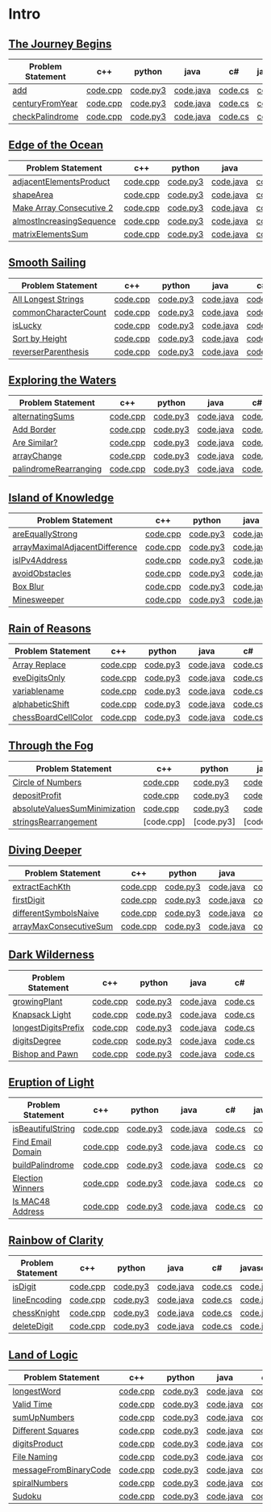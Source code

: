 # Intro 
## [The Journey Begins](https://github.com/Lintik/CodeFights-Arcade/tree/master/Intro/The%20Journey%20Begins)

|Problem Statement|c++|python|java|c#|javascript|
|---|---|---|---|---|---|
|[add](https://github.com/Lintik/Arcade/blob/master/Intro/The%20Journey%20Begins/Add/README.md)|[code.cpp](https://github.com/Lintik/Arcade/blob/master/Intro/The%20Journey%20Begins/Add/code.cpp)|[code.py3](https://github.com/Lintik/Arcade/blob/master/Intro/The%20Journey%20Begins/Add/code.py3)|[code.java](https://github.com/Lintik/Arcade/blob/master/Intro/The%20Journey%20Begins/Add/code.java)|[code.cs](https://github.com/Lintik/Arcade/blob/master/Intro/The%20Journey%20Begins/Add/code.cs)|[code.js](https://github.com/Lintik/Arcade/blob/master/Intro/The%20Journey%20Begins/Add/code.js)|
|[centuryFromYear](https://github.com/Lintik/Arcade/blob/master/Intro/The%20Journey%20Begins/centuryFromYear/README.md)|[code.cpp](https://github.com/Lintik/Arcade/blob/master/Intro/The%20Journey%20Begins/centuryFromYear/code.cpp)|[code.py3](https://github.com/Lintik/Arcade/blob/master/Intro/The%20Journey%20Begins/centuryFromYear/code.py3)|[code.java](https://github.com/Lintik/Arcade/blob/master/Intro/The%20Journey%20Begins/centuryFromYear/code.java)|[code.cs](https://github.com/Lintik/Arcade/blob/master/Intro/The%20Journey%20Begins/centuryFromYear/code.cs)|[code.js](https://github.com/Lintik/Arcade/blob/master/Intro/The%20Journey%20Begins/centuryFromYear/code.js)|
|[checkPalindrome](https://github.com/Lintik/Arcade/blob/master/Intro/The%20Journey%20Begins/checkPalindrome/README.md)|[code.cpp](https://github.com/Lintik/Arcade/blob/master/Intro/The%20Journey%20Begins/checkPalindrome/code.cpp)|[code.py3](https://github.com/Lintik/Arcade/blob/master/Intro/The%20Journey%20Begins/checkPalindrome/code.py3)|[code.java](https://github.com/Lintik/Arcade/blob/master/Intro/The%20Journey%20Begins/checkPalindrome/code.java)|[code.cs](https://github.com/Lintik/Arcade/blob/master/Intro/The%20Journey%20Begins/checkPalindrome/code.cs)|[code.js](https://github.com/Lintik/Arcade/blob/master/Intro/The%20Journey%20Begins/checkPalindrome/code.js)|

## [Edge of the Ocean](https://github.com/Lintik/CodeFights-Arcade/tree/master/Intro/Edge%20of%20the%20Ocean)

|Problem Statement|c++|python|java|c#|javascript|
|---|---|---|---|---|---|
|[adjacentElementsProduct](https://github.com/Lintik/CodeFights-Arcade/blob/master/Intro/Edge%20of%20the%20Ocean/adjacentElementsProduct/README.md)|[code.cpp](https://github.com/Lintik/CodeFights-Arcade/blob/master/Intro/Edge%20of%20the%20Ocean/adjacentElementsProduct/code.cpp)|[code.py3](https://github.com/Lintik/CodeFights-Arcade/blob/master/Intro/Edge%20of%20the%20Ocean/adjacentElementsProduct/code.py3)|[code.java](https://github.com/Lintik/CodeFights-Arcade/blob/master/Intro/Edge%20of%20the%20Ocean/adjacentElementsProduct/code.java)|[code.cs](https://github.com/Lintik/CodeFights-Arcade/blob/master/Intro/Edge%20of%20the%20Ocean/adjacentElementsProduct/code.cs)|[code.js](https://github.com/Lintik/CodeFights-Arcade/blob/master/Intro/Edge%20of%20the%20Ocean/adjacentElementsProduct/code.js)|
|[shapeArea](https://github.com/Lintik/CodeFights-Arcade/blob/master/Intro/Edge%20of%20the%20Ocean/shapeArea/README.md)|[code.cpp](https://github.com/Lintik/CodeFights-Arcade/blob/master/Intro/Edge%20of%20the%20Ocean/shapeArea/code.cpp)|[code.py3](https://github.com/Lintik/CodeFights-Arcade/blob/master/Intro/Edge%20of%20the%20Ocean/shapeArea/code.py3)|[code.java](https://github.com/Lintik/CodeFights-Arcade/blob/master/Intro/Edge%20of%20the%20Ocean/shapeArea/code.java)|[code.cs](https://github.com/Lintik/CodeFights-Arcade/blob/master/Intro/Edge%20of%20the%20Ocean/shapeArea/code.cs)|[code.js](https://github.com/Lintik/CodeFights-Arcade/blob/master/Intro/Edge%20of%20the%20Ocean/shapeArea/code.js)|
|[Make Array Consecutive 2](https://github.com/Lintik/CodeFights-Arcade/blob/master/Intro/Edge%20of%20the%20Ocean/Make%20Array%20Consecutive%202/README.md)|[code.cpp](https://github.com/Lintik/CodeFights-Arcade/blob/master/Intro/Edge%20of%20the%20Ocean/Make%20Array%20Consecutive%202/code.cpp)|[code.py3](https://github.com/Lintik/CodeFights-Arcade/blob/master/Intro/Edge%20of%20the%20Ocean/Make%20Array%20Consecutive%202/code.py3)|[code.java](https://github.com/Lintik/CodeFights-Arcade/blob/master/Intro/Edge%20of%20the%20Ocean/Make%20Array%20Consecutive%202/code.java)|[code.cs](https://github.com/Lintik/CodeFights-Arcade/blob/master/Intro/Edge%20of%20the%20Ocean/Make%20Array%20Consecutive%202/code.cs)|[code.js](https://github.com/Lintik/CodeFights-Arcade/blob/master/Intro/Edge%20of%20the%20Ocean/Make%20Array%20Consecutive%202/code.js)|
|[almostIncreasingSequence](https://github.com/Lintik/CodeFights-Arcade/blob/master/Intro/Edge%20of%20the%20Ocean/almostIncreasingSequence/README.md)|[code.cpp](https://github.com/Lintik/CodeFights-Arcade/blob/master/Intro/Edge%20of%20the%20Ocean/almostIncreasingSequence/code.cpp)|[code.py3](https://github.com/Lintik/CodeFights-Arcade/blob/master/Intro/Edge%20of%20the%20Ocean/almostIncreasingSequence/code.py3)|[code.java](https://github.com/Lintik/CodeFights-Arcade/blob/master/Intro/Edge%20of%20the%20Ocean/almostIncreasingSequence/code.java)|[code.cs](https://github.com/Lintik/CodeFights-Arcade/blob/master/Intro/Edge%20of%20the%20Ocean/almostIncreasingSequence/code.cs)|[code.js](https://github.com/Lintik/CodeFights-Arcade/blob/master/Intro/Edge%20of%20the%20Ocean/almostIncreasingSequence/code.js)|
|[matrixElementsSum](https://github.com/Lintik/CodeFights-Arcade/blob/master/Intro/Edge%20of%20the%20Ocean/matrixElementsSum/README.md)|[code.cpp](https://github.com/Lintik/CodeFights-Arcade/blob/master/Intro/Edge%20of%20the%20Ocean/matrixElementsSum/code.cpp)|[code.py3](https://github.com/Lintik/CodeFights-Arcade/blob/master/Intro/Edge%20of%20the%20Ocean/matrixElementsSum/code.py3)|[code.java](https://github.com/Lintik/CodeFights-Arcade/blob/master/Intro/Edge%20of%20the%20Ocean/matrixElementsSum/code.java)|[code.cs](https://github.com/Lintik/CodeFights-Arcade/blob/master/Intro/Edge%20of%20the%20Ocean/matrixElementsSum/code.cs)|[code.js](https://github.com/Lintik/CodeFights-Arcade/blob/master/Intro/Edge%20of%20the%20Ocean/matrixElementsSum/code.js)|

## [Smooth Sailing](https://github.com/Lintik/CodeFights-Arcade/tree/master/Intro/Smooth%20Sailing)

|Problem Statement |c++ |python |java| c# |javascript|
|---|---|---|---|---|---|
|[All Longest Strings](https://github.com/Lintik/CodeFights-Arcade/tree/master/Intro/Smooth%20Sailing/All%20Longest%20Strings)|[code.cpp](https://github.com/Lintik/CodeFights-Arcade/tree/master/Intro/Smooth%20Sailing/All%20Longest%20Strings/code.cpp)|[code.py3](https://github.com/Lintik/CodeFights-Arcade/tree/master/Intro/Smooth%20Sailing/All%20Longest%20Strings/code.py3)|[code.java](https://github.com/Lintik/CodeFights-Arcade/tree/master/Intro/Smooth%20Sailing/All%20Longest%20Strings/code.java)|[code.cs](https://github.com/Lintik/CodeFights-Arcade/tree/master/Intro/Smooth%20Sailing/All%20Longest%20Strings/code.cs)|[code.js](https://github.com/Lintik/CodeFights-Arcade/tree/master/Intro/Smooth%20Sailing/All%20Longest%20Strings/code.js)|
|[commonCharacterCount](https://github.com/Lintik/CodeFights-Arcade/blob/master/Intro/Smooth%20Sailing/commonCharacterCount/README.md)|[code.cpp](https://github.com/Lintik/CodeFights-Arcade/blob/master/Intro/Smooth%20Sailing/commonCharacterCount/code.cpp)|[code.py3](https://github.com/Lintik/CodeFights-Arcade/blob/master/Intro/Smooth%20Sailing/commonCharacterCount/code.py3)|[code.java](https://github.com/Lintik/CodeFights-Arcade/blob/master/Intro/Smooth%20Sailing/commonCharacterCount/code.java)|[code.cs](https://github.com/Lintik/CodeFights-Arcade/blob/master/Intro/Smooth%20Sailing/commonCharacterCount/code.cs)|[code.js](https://github.com/Lintik/CodeFights-Arcade/blob/master/Intro/Smooth%20Sailing/commonCharacterCount/code.js)|
|[isLucky](https://github.com/Lintik/CodeFights-Arcade/blob/master/Intro/Smooth%20Sailing/isLucky/README.md)|[code.cpp](https://github.com/Lintik/CodeFights-Arcade/blob/master/Intro/Smooth%20Sailing/isLucky/code.cpp)|[code.py3](https://github.com/Lintik/CodeFights-Arcade/blob/master/Intro/Smooth%20Sailing/isLucky/code.py3)|[code.java](https://github.com/Lintik/CodeFights-Arcade/blob/master/Intro/Smooth%20Sailing/isLucky/code.java)|[code.cs](https://github.com/Lintik/CodeFights-Arcade/blob/master/Intro/Smooth%20Sailing/isLucky/code.cs)|[code.js](https://github.com/Lintik/CodeFights-Arcade/blob/master/Intro/Smooth%20Sailing/isLucky/code.js)|
|[Sort by Height](https://github.com/Lintik/CodeFights-Arcade/blob/master/Intro/Smooth%20Sailing/Sort%20by%20Height/README.md)|[code.cpp](https://github.com/Lintik/CodeFights-Arcade/blob/master/Intro/Smooth%20Sailing/Sort%20by%20Height/code.cpp)|[code.py3](https://github.com/Lintik/CodeFights-Arcade/blob/master/Intro/Smooth%20Sailing/Sort%20by%20Height/code.py3)|[code.java](https://github.com/Lintik/CodeFights-Arcade/blob/master/Intro/Smooth%20Sailing/Sort%20by%20Height/code.java)|[code.cs](https://github.com/Lintik/CodeFights-Arcade/blob/master/Intro/Smooth%20Sailing/Sort%20by%20Height/code.cs)|[code.js](https://github.com/Lintik/CodeFights-Arcade/blob/master/Intro/Smooth%20Sailing/Sort%20by%20Height/code.js)|
|[reverserParenthesis](https://github.com/Lintik/CodeFights-Arcade/blob/master/Intro/Smooth%20Sailing/reverseParentheses/README.md)|[code.cpp](https://github.com/Lintik/CodeFights-Arcade/blob/master/Intro/Smooth%20Sailing/reverseParentheses/code.cpp)|[code.py3](https://github.com/Lintik/CodeFights-Arcade/blob/master/Intro/Smooth%20Sailing/reverseParentheses/code.py3)|[code.java](https://github.com/Lintik/CodeFights-Arcade/blob/master/Intro/Smooth%20Sailing/reverseParentheses/code.java)|[code.cs](https://github.com/Lintik/CodeFights-Arcade/blob/master/Intro/Smooth%20Sailing/reverseParentheses/code.cs)|[code.js](https://github.com/Lintik/CodeFights-Arcade/blob/master/Intro/Smooth%20Sailing/reverseParentheses/code.js)|

## [Exploring the Waters](https://github.com/Lintik/CodeFights-Arcade/tree/master/Intro/Exploring%20the%20Waters)

|Problem Statement |c++ |python |java| c# |javascript|
|---|---|---|---|---|---|
|[alternatingSums](https://github.com/Lintik/CodeFights-Arcade/blob/master/Intro/Exploring%20the%20Waters/alternatingSums/README.md)|[code.cpp](https://github.com/Lintik/CodeFights-Arcade/blob/master/Intro/Exploring%20the%20Waters/alternatingSums/code.cpp)|[code.py3](https://github.com/Lintik/CodeFights-Arcade/blob/master/Intro/Exploring%20the%20Waters/alternatingSums/code.py3)|[code.java](https://github.com/Lintik/CodeFights-Arcade/blob/master/Intro/Exploring%20the%20Waters/alternatingSums/code.java)|[code.cs](https://github.com/Lintik/CodeFights-Arcade/blob/master/Intro/Exploring%20the%20Waters/alternatingSums/code.cs)|[code.js](https://github.com/Lintik/CodeFights-Arcade/blob/master/Intro/Exploring%20the%20Waters/alternatingSums/code.js)|
|[Add Border](https://github.com/Lintik/CodeFights-Arcade/blob/master/Intro/Exploring%20the%20Waters/Add%20Border/README.md)|[code.cpp](https://github.com/Lintik/CodeFights-Arcade/blob/master/Intro/Exploring%20the%20Waters/Add%20Border/code.cpp)|[code.py3](https://github.com/Lintik/CodeFights-Arcade/blob/master/Intro/Exploring%20the%20Waters/Add%20Border/code.py3)|[code.java](https://github.com/Lintik/CodeFights-Arcade/blob/master/Intro/Exploring%20the%20Waters/Add%20Border/code.java)|[code.cs](https://github.com/Lintik/CodeFights-Arcade/blob/master/Intro/Exploring%20the%20Waters/Add%20Border/code.cs)|[code.js](https://github.com/Lintik/CodeFights-Arcade/blob/master/Intro/Exploring%20the%20Waters/Add%20Border/code.js)|
|[Are Similar?](https://github.com/Lintik/CodeFights-Arcade/blob/master/Intro/Exploring%20the%20Waters/Are%20Similar/README.md)|[code.cpp](https://github.com/Lintik/CodeFights-Arcade/blob/master/Intro/Exploring%20the%20Waters/Are%20Similar/code.cpp)|[code.py3](https://github.com/Lintik/CodeFights-Arcade/blob/master/Intro/Exploring%20the%20Waters/Are%20Similar/code.py3)|[code.java](https://github.com/Lintik/CodeFights-Arcade/blob/master/Intro/Exploring%20the%20Waters/Are%20Similar/code.java)|[code.cs](https://github.com/Lintik/CodeFights-Arcade/blob/master/Intro/Exploring%20the%20Waters/Are%20Similar/code.cs)|[code.js](https://github.com/Lintik/CodeFights-Arcade/blob/master/Intro/Exploring%20the%20Waters/Are%20Similar/code.js)|
|[arrayChange](https://github.com/Lintik/CodeFights-Arcade/blob/master/Intro/Exploring%20the%20Waters/arrayChange/README.md)|[code.cpp](https://github.com/Lintik/CodeFights-Arcade/blob/master/Intro/Exploring%20the%20Waters/arrayChange/code.cpp)|[code.py3](https://github.com/Lintik/CodeFights-Arcade/blob/master/Intro/Exploring%20the%20Waters/arrayChange/code.py3)|[code.java](https://github.com/Lintik/CodeFights-Arcade/blob/master/Intro/Exploring%20the%20Waters/arrayChange/code.java)|[code.cs](https://github.com/Lintik/CodeFights-Arcade/blob/master/Intro/Exploring%20the%20Waters/arrayChange/code.cs)|[code.js](https://github.com/Lintik/CodeFights-Arcade/blob/master/Intro/Exploring%20the%20Waters/arrayChange/code.js)|
|[palindromeRearranging](https://github.com/Lintik/CodeFights-Arcade/blob/master/Intro/Exploring%20the%20Waters/PalindromeRearranging/README.md)|[code.cpp](https://github.com/Lintik/CodeFights-Arcade/blob/master/Intro/Exploring%20the%20Waters/PalindromeRearranging/code.cpp)|[code.py3](https://github.com/Lintik/CodeFights-Arcade/blob/master/Intro/Exploring%20the%20Waters/PalindromeRearranging/code.py3)|[code.java](https://github.com/Lintik/CodeFights-Arcade/blob/master/Intro/Exploring%20the%20Waters/PalindromeRearranging/code.java)|[code.cs](https://github.com/Lintik/CodeFights-Arcade/blob/master/Intro/Exploring%20the%20Waters/PalindromeRearranging/code.cs)|[code.js](https://github.com/Lintik/CodeFights-Arcade/blob/master/Intro/Exploring%20the%20Waters/PalindromeRearranging/code.js)|

## [Island of Knowledge](https://github.com/Lintik/CodeFights-Arcade/tree/master/Intro/Island%20of%20Knowledge)

|Problem Statement|c++|python|java|c#|javasript|
|---|---|---|---|---|---|
|[areEquallyStrong](https://github.com/Lintik/CodeFights-Arcade/blob/master/Intro/Island%20of%20Knowledge/areEquallyStrong/README.md)|[code.cpp](https://github.com/Lintik/CodeFights-Arcade/blob/master/Intro/Island%20of%20Knowledge/areEquallyStrong/code.cpp)|[code.py3](https://github.com/Lintik/CodeFights-Arcade/blob/master/Intro/Island%20of%20Knowledge/areEquallyStrong/code.py3)|[code.java](https://github.com/Lintik/CodeFights-Arcade/blob/master/Intro/Island%20of%20Knowledge/areEquallyStrong/code.java)|[code.cs](https://github.com/Lintik/CodeFights-Arcade/blob/master/Intro/Island%20of%20Knowledge/areEquallyStrong/code.cs)|[code.js](https://github.com/Lintik/CodeFights-Arcade/blob/master/Intro/Island%20of%20Knowledge/areEquallyStrong/code.js)|
|[arrayMaximalAdjacentDifference](https://github.com/Lintik/CodeFights-Arcade/blob/master/Intro/Island%20of%20Knowledge/arrayMaximalAdjacentDifference/README.md)|[code.cpp](https://github.com/Lintik/CodeFights-Arcade/blob/master/Intro/Island%20of%20Knowledge/arrayMaximalAdjacentDifference/code.cpp)|[code.py3](https://github.com/Lintik/CodeFights-Arcade/blob/master/Intro/Island%20of%20Knowledge/arrayMaximalAdjacentDifference/code.py3)|[code.java](https://github.com/Lintik/CodeFights-Arcade/blob/master/Intro/Island%20of%20Knowledge/arrayMaximalAdjacentDifference/code.java)|[code.cs](https://github.com/Lintik/CodeFights-Arcade/blob/master/Intro/Island%20of%20Knowledge/arrayMaximalAdjacentDifference/code.cs)|[code.js](https://github.com/Lintik/CodeFights-Arcade/blob/master/Intro/Island%20of%20Knowledge/arrayMaximalAdjacentDifference/code.js)|
|[isIPv4Address](https://github.com/Lintik/CodeFights-Arcade/blob/master/Intro/Island%20of%20Knowledge/isIPv4Address/README.md)|[code.cpp](https://github.com/Lintik/CodeFights-Arcade/blob/master/Intro/Island%20of%20Knowledge/isIPv4Address/code.cpp)|[code.py3](https://github.com/Lintik/CodeFights-Arcade/blob/master/Intro/Island%20of%20Knowledge/isIPv4Address/code.py3)|[code.java](https://github.com/Lintik/CodeFights-Arcade/blob/master/Intro/Island%20of%20Knowledge/isIPv4Address/code.java)|[code.cs](https://github.com/Lintik/CodeFights-Arcade/blob/master/Intro/Island%20of%20Knowledge/isIPv4Address/code.cs)|[code.js](https://github.com/Lintik/CodeFights-Arcade/blob/master/Intro/Island%20of%20Knowledge/isIPv4Address/code.js)|
|[avoidObstacles](https://github.com/Lintik/CodeFights-Arcade/blob/master/Intro/Island%20of%20Knowledge/avoidObstacles/README.md)|[code.cpp](https://github.com/Lintik/CodeFights-Arcade/blob/master/Intro/Island%20of%20Knowledge/avoidObstacles/code.cpp)|[code.py3](https://github.com/Lintik/CodeFights-Arcade/blob/master/Intro/Island%20of%20Knowledge/avoidObstacles/code.py3)|[code.java](https://github.com/Lintik/CodeFights-Arcade/blob/master/Intro/Island%20of%20Knowledge/avoidObstacles/code.java)|[code.cs](https://github.com/Lintik/CodeFights-Arcade/blob/master/Intro/Island%20of%20Knowledge/avoidObstacles/code.cs)|[code.js](https://github.com/Lintik/CodeFights-Arcade/blob/master/Intro/Island%20of%20Knowledge/avoidObstacles/code.js)|
|[Box Blur](https://github.com/Lintik/CodeFights-Arcade/blob/master/Intro/Island%20of%20Knowledge/Box%20Blur/README.md)|[code.cpp](https://github.com/Lintik/CodeFights-Arcade/blob/master/Intro/Island%20of%20Knowledge/Box%20Blur/code.cpp)|[code.py3](https://github.com/Lintik/CodeFights-Arcade/blob/master/Intro/Island%20of%20Knowledge/Box%20Blur/code.py3)|[code.java](https://github.com/Lintik/CodeFights-Arcade/blob/master/Intro/Island%20of%20Knowledge/Box%20Blur/code.java)|[code.cs](https://github.com/Lintik/CodeFights-Arcade/blob/master/Intro/Island%20of%20Knowledge/Box%20Blur/code.cs)|[code.js](https://github.com/Lintik/CodeFights-Arcade/blob/master/Intro/Island%20of%20Knowledge/Box%20Blur/code.js)|
|[Minesweeper](https://github.com/Lintik/CodeFights-Arcade/blob/master/Intro/Island%20of%20Knowledge/Minesweeper/README.md)|[code.cpp](https://github.com/Lintik/CodeFights-Arcade/blob/master/Intro/Island%20of%20Knowledge/Minesweeper/code.cpp)|[code.py3](https://github.com/Lintik/CodeFights-Arcade/blob/master/Intro/Island%20of%20Knowledge/Minesweeper/code.py3)|[code.java](https://github.com/Lintik/CodeFights-Arcade/blob/master/Intro/Island%20of%20Knowledge/Minesweeper/code.java)|[code.cs](https://github.com/Lintik/CodeFights-Arcade/blob/master/Intro/Island%20of%20Knowledge/Minesweeper/code.cs)|[code.js](https://github.com/Lintik/CodeFights-Arcade/blob/master/Intro/Island%20of%20Knowledge/Minesweeper/code.js)|

## [Rain of Reasons](https://github.com/Lintik/CodeFights-Arcade/tree/master/Intro/Rain%20of%20Reasons)

|Problem Statement|c++|python|java|c#|javascript|
|---|---|---|---|---|---|
|[Array Replace](https://github.com/Lintik/CodeFights-Arcade/blob/master/Intro/Rains%20of%20Reasons/Array%20Replace/README.md)|[code.cpp](https://github.com/Lintik/CodeFights-Arcade/blob/master/Intro/Rains%20of%20Reasons/Array%20Replace/code.cpp)|[code.py3](https://github.com/Lintik/CodeFights-Arcade/blob/master/Intro/Rains%20of%20Reasons/Array%20Replace/code.py3)|[code.java](https://github.com/Lintik/CodeFights-Arcade/blob/master/Intro/Rains%20of%20Reasons/Array%20Replace/code.java)|[code.cs](https://github.com/Lintik/CodeFights-Arcade/blob/master/Intro/Rains%20of%20Reasons/Array%20Replace/code.cs)|[code.js](https://github.com/Lintik/CodeFights-Arcade/blob/master/Intro/Rains%20of%20Reasons/Array%20Replace/code.js)|
|[eveDigitsOnly](https://github.com/Lintik/CodeFights-Arcade/blob/master/Intro/Rains%20of%20Reasons/evenDigitsOnly/README.md)|[code.cpp](https://github.com/Lintik/CodeFights-Arcade/blob/master/Intro/Rains%20of%20Reasons/evenDigitsOnly/code.cpp)|[code.py3](https://github.com/Lintik/CodeFights-Arcade/blob/master/Intro/Rains%20of%20Reasons/evenDigitsOnly/code.py3)|[code.java](https://github.com/Lintik/CodeFights-Arcade/blob/master/Intro/Rains%20of%20Reasons/evenDigitsOnly/code.java)|[code.cs](https://github.com/Lintik/CodeFights-Arcade/blob/master/Intro/Rains%20of%20Reasons/evenDigitsOnly/code.cs)|[code.js](https://github.com/Lintik/CodeFights-Arcade/blob/master/Intro/Rains%20of%20Reasons/evenDigitsOnly/code.js)|
|[variablename](https://github.com/Lintik/CodeFights-Arcade/blob/master/Intro/Rains%20of%20Reasons/variableName/README.md)|[code.cpp](https://github.com/Lintik/CodeFights-Arcade/blob/master/Intro/Rains%20of%20Reasons/variableName/code.cpp)|[code.py3](https://github.com/Lintik/CodeFights-Arcade/blob/master/Intro/Rains%20of%20Reasons/variableName/code.py3)|[code.java](https://github.com/Lintik/CodeFights-Arcade/blob/master/Intro/Rains%20of%20Reasons/variableName/code.java)|[code.cs](https://github.com/Lintik/CodeFights-Arcade/blob/master/Intro/Rains%20of%20Reasons/variableName/code.cs)|[code.js](https://github.com/Lintik/CodeFights-Arcade/blob/master/Intro/Rains%20of%20Reasons/variableName/code.js)|
|[alphabeticShift](https://github.com/Lintik/CodeFights-Arcade/blob/master/Intro/Rains%20of%20Reasons/alphabeticShift/README.md)|[code.cpp](https://github.com/Lintik/CodeFights-Arcade/blob/master/Intro/Rains%20of%20Reasons/alphabeticShift/code.cpp)|[code.py3](https://github.com/Lintik/CodeFights-Arcade/blob/master/Intro/Rains%20of%20Reasons/alphabeticShift/code.py3)|[code.java](https://github.com/Lintik/CodeFights-Arcade/blob/master/Intro/Rains%20of%20Reasons/alphabeticShift/code.java)|[code.cs](https://github.com/Lintik/CodeFights-Arcade/blob/master/Intro/Rains%20of%20Reasons/alphabeticShift/code.cs)|[code.js](https://github.com/Lintik/CodeFights-Arcade/blob/master/Intro/Rains%20of%20Reasons/alphabeticShift/code.js)|
|[chessBoardCellColor](https://github.com/Lintik/CodeFights-Arcade/blob/master/Intro/Rains%20of%20Reasons/chessBoardCellColor/README.md)|[code.cpp](https://github.com/Lintik/CodeFights-Arcade/blob/master/Intro/Rains%20of%20Reasons/chessBoardCellColor/code.cpp)|[code.py3](https://github.com/Lintik/CodeFights-Arcade/blob/master/Intro/Rains%20of%20Reasons/chessBoardCellColor/code.py3)|[code.java](https://github.com/Lintik/CodeFights-Arcade/blob/master/Intro/Rains%20of%20Reasons/chessBoardCellColor/code.java)|[code.cs](https://github.com/Lintik/CodeFights-Arcade/blob/master/Intro/Rains%20of%20Reasons/chessBoardCellColor/code.cs)|[code.js](https://github.com/Lintik/CodeFights-Arcade/blob/master/Intro/Rains%20of%20Reasons/chessBoardCellColor/code.js)|

## [Through the Fog](https://github.com/Lintik/CodeFights-Arcade/tree/master/Intro/Through%20the%20Fog)

|Problem Statement|c++|python|java|c#|javascript|
|---|---|---|---|---|---|
|[Circle of Numbers](https://github.com/Lintik/CodeFights-Arcade/blob/master/Intro/Through%20the%20Fog/Circle%20of%20Numbers/README.md)|[code.cpp](https://github.com/Lintik/CodeFights-Arcade/blob/master/Intro/Through%20the%20Fog/Circle%20of%20Numbers/code.cpp)|[code.py3](https://github.com/Lintik/CodeFights-Arcade/blob/master/Intro/Through%20the%20Fog/Circle%20of%20Numbers/code.py3)|[code.java](https://github.com/Lintik/CodeFights-Arcade/blob/master/Intro/Through%20the%20Fog/Circle%20of%20Numbers/code.java)|[code.cs](https://github.com/Lintik/CodeFights-Arcade/blob/master/Intro/Through%20the%20Fog/Circle%20of%20Numbers/code.cs)|[code.js](https://github.com/Lintik/CodeFights-Arcade/blob/master/Intro/Through%20the%20Fog/Circle%20of%20Numbers/code.js)|
|[depositProfit](https://github.com/Lintik/CodeFights-Arcade/blob/master/Intro/Through%20the%20Fog/depositProfit/README.md)|[code.cpp](https://github.com/Lintik/CodeFights-Arcade/blob/master/Intro/Through%20the%20Fog/depositProfit/code.cpp)|[code.py3](https://github.com/Lintik/CodeFights-Arcade/blob/master/Intro/Through%20the%20Fog/depositProfit/code.py3)|[code.java](https://github.com/Lintik/CodeFights-Arcade/blob/master/Intro/Through%20the%20Fog/depositProfit/codejava)|[code.cs](https://github.com/Lintik/CodeFights-Arcade/blob/master/Intro/Through%20the%20Fog/depositProfit/code.cs)|[code.js](https://github.com/Lintik/CodeFights-Arcade/blob/master/Intro/Through%20the%20Fog/depositProfit/code.js)|
|[absoluteValuesSumMinimization](https://github.com/Lintik/CodeFights-Arcade/blob/master/Intro/Through%20the%20Fog/absoluteValuesSumMinimization/README.md)|[code.cpp](https://github.com/Lintik/CodeFights-Arcade/blob/master/Intro/Through%20the%20Fog/absoluteValuesSumMinimization/code.cpp)|[code.py3](https://github.com/Lintik/CodeFights-Arcade/blob/master/Intro/Through%20the%20Fog/absoluteValuesSumMinimization/code.py3)|[code.java](https://github.com/Lintik/CodeFights-Arcade/blob/master/Intro/Through%20the%20Fog/absoluteValuesSumMinimization/code.java)|[code.cs](https://github.com/Lintik/CodeFights-Arcade/blob/master/Intro/Through%20the%20Fog/absoluteValuesSumMinimization/code.cs)|[code.js](https://github.com/Lintik/CodeFights-Arcade/blob/master/Intro/Through%20the%20Fog/absoluteValuesSumMinimization/code.js)|
|[stringsRearrangement](https://github.com/Lintik/CodeFights-Arcade/blob/master/Intro/Through%20the%20Fog/stringRearrangements/README.md)|[code.cpp]|[code.py3]|[code.java]|[code.cs]|[code.js]|

## [Diving Deeper](https://github.com/Lintik/CodeFights-Arcade/tree/master/Intro/Diving%20Deeper)

|Problem Statement|c++|python|java|c#|javascript|
|---|---|---|---|---|---|
|[extractEachKth](https://github.com/Lintik/CodeFights-Arcade/blob/master/Intro/Diving%20Deeper/extractEachKth/README.md)|[code.cpp](https://github.com/Lintik/CodeFights-Arcade/blob/master/Intro/Diving%20Deeper/extractEachKth/code.cpp)|[code.py3](https://github.com/Lintik/CodeFights-Arcade/blob/master/Intro/Diving%20Deeper/extractEachKth/code.py3)|[code.java](https://github.com/Lintik/CodeFights-Arcade/blob/master/Intro/Diving%20Deeper/extractEachKth/code.java)|[code.cs](https://github.com/Lintik/CodeFights-Arcade/blob/master/Intro/Diving%20Deeper/extractEachKth/code.cs)|[code.js](https://github.com/Lintik/CodeFights-Arcade/blob/master/Intro/Diving%20Deeper/extractEachKth/code.js)|
|[firstDigit](https://github.com/Lintik/CodeFights-Arcade/blob/master/Intro/Diving%20Deeper/firstDigit/README.md)|[code.cpp](https://github.com/Lintik/CodeFights-Arcade/blob/master/Intro/Diving%20Deeper/firstDigit/code.cpp)|[code.py3](https://github.com/Lintik/CodeFights-Arcade/blob/master/Intro/Diving%20Deeper/firstDigit/code.py3)|[code.java](https://github.com/Lintik/CodeFights-Arcade/blob/master/Intro/Diving%20Deeper/firstDigit/code.java)|[code.cs](https://github.com/Lintik/CodeFights-Arcade/blob/master/Intro/Diving%20Deeper/firstDigit/code.cs)|[code.js](https://github.com/Lintik/CodeFights-Arcade/blob/master/Intro/Diving%20Deeper/firstDigit/code.js)|
|[differentSymbolsNaive](https://github.com/Lintik/CodeFights-Arcade/blob/master/Intro/Diving%20Deeper/differentSymbolsNaive/README.md)|[code.cpp](https://github.com/Lintik/CodeFights-Arcade/blob/master/Intro/Diving%20Deeper/differentSymbolsNaive/code.cpp)|[code.py3](https://github.com/Lintik/CodeFights-Arcade/blob/master/Intro/Diving%20Deeper/differentSymbolsNaive/code.py3)|[code.java](https://github.com/Lintik/CodeFights-Arcade/blob/master/Intro/Diving%20Deeper/differentSymbolsNaive/code.java)|[code.cs](https://github.com/Lintik/CodeFights-Arcade/blob/master/Intro/Diving%20Deeper/differentSymbolsNaive/code.cs)|[code.js](https://github.com/Lintik/CodeFights-Arcade/blob/master/Intro/Diving%20Deeper/differentSymbolsNaive/code.js)|
|[arrayMaxConsecutiveSum](https://github.com/Lintik/CodeFights-Arcade/blob/master/Intro/Diving%20Deeper/arrayMaxConsecutiveSum/README.md)|[code.cpp](https://github.com/Lintik/CodeFights-Arcade/blob/master/Intro/Diving%20Deeper/arrayMaxConsecutiveSum/code.cpp)|[code.py3](https://github.com/Lintik/CodeFights-Arcade/blob/master/Intro/Diving%20Deeper/arrayMaxConsecutiveSum/code.py3)|[code.java](https://github.com/Lintik/CodeFights-Arcade/blob/master/Intro/Diving%20Deeper/arrayMaxConsecutiveSum/code.java)|[code.cs](https://github.com/Lintik/CodeFights-Arcade/blob/master/Intro/Diving%20Deeper/arrayMaxConsecutiveSum/code.cs)|[code.js](https://github.com/Lintik/CodeFights-Arcade/blob/master/Intro/Diving%20Deeper/arrayMaxConsecutiveSum/code.js)|

## [Dark Wilderness](https://github.com/Lintik/CodeFights-Arcade/tree/master/Intro/Dark%20Wilderness)

|Problem Statement|c++|python|java|c#|javascript|
|---|---|---|---|---|---|
|[growingPlant](https://github.com/Lintik/CodeFights-Arcade/blob/master/Intro/Dark%20Wilderness/growingPlant/README.md)|[code.cpp](https://github.com/Lintik/CodeFights-Arcade/blob/master/Intro/Dark%20Wilderness/growingPlant/code.cpp)|[code.py3](https://github.com/Lintik/CodeFights-Arcade/blob/master/Intro/Dark%20Wilderness/growingPlant/code.py3)|[code.java](https://github.com/Lintik/CodeFights-Arcade/blob/master/Intro/Dark%20Wilderness/growingPlant/code.java)|[code.cs](https://github.com/Lintik/CodeFights-Arcade/blob/master/Intro/Dark%20Wilderness/growingPlant/code.cs)|[code.js](https://github.com/Lintik/CodeFights-Arcade/blob/master/Intro/Dark%20Wilderness/growingPlant/code.js)|
|[Knapsack Light](https://github.com/Lintik/CodeFights-Arcade/blob/master/Intro/Dark%20Wilderness/Knapsack%20Light/README.md)|[code.cpp](https://github.com/Lintik/CodeFights-Arcade/blob/master/Intro/Dark%20Wilderness/Knapsack%20Light/code.cpp)|[code.py3](https://github.com/Lintik/CodeFights-Arcade/blob/master/Intro/Dark%20Wilderness/Knapsack%20Light/code.py3)|[code.java](https://github.com/Lintik/CodeFights-Arcade/blob/master/Intro/Dark%20Wilderness/Knapsack%20Light/code.java)|[code.cs](https://github.com/Lintik/CodeFights-Arcade/blob/master/Intro/Dark%20Wilderness/Knapsack%20Light/code.cs)|[code.js](https://github.com/Lintik/CodeFights-Arcade/blob/master/Intro/Dark%20Wilderness/Knapsack%20Light/code.js)|
|[longestDigitsPrefix](https://github.com/Lintik/CodeFights-Arcade/blob/master/Intro/Dark%20Wilderness/longestDigitsPrefix/REEADME.md)|[code.cpp](https://github.com/Lintik/CodeFights-Arcade/blob/master/Intro/Dark%20Wilderness/longestDigitsPrefix/code.cpp)|[code.py3](https://github.com/Lintik/CodeFights-Arcade/blob/master/Intro/Dark%20Wilderness/longestDigitsPrefix/code.py3)|[code.java](https://github.com/Lintik/CodeFights-Arcade/blob/master/Intro/Dark%20Wilderness/longestDigitsPrefix/code.java)|[code.cs](https://github.com/Lintik/CodeFights-Arcade/blob/master/Intro/Dark%20Wilderness/longestDigitsPrefix/code.cs)|[code.js](https://github.com/Lintik/CodeFights-Arcade/blob/master/Intro/Dark%20Wilderness/longestDigitsPrefix/code.js)|
|[digitsDegree](https://github.com/Lintik/CodeFights-Arcade/tree/master/Intro/Dark%20Wilderness/digitDegree/README.md)|[code.cpp](https://github.com/Lintik/CodeFights-Arcade/tree/master/Intro/Dark%20Wilderness/digitDegree/code.cpp)|[code.py3](https://github.com/Lintik/CodeFights-Arcade/tree/master/Intro/Dark%20Wilderness/digitDegree/code.py3)|[code.java](https://github.com/Lintik/CodeFights-Arcade/tree/master/Intro/Dark%20Wilderness/digitDegree/code.java)|[code.cs](https://github.com/Lintik/CodeFights-Arcade/tree/master/Intro/Dark%20Wilderness/digitDegree/code.cs)|[code.js](https://github.com/Lintik/CodeFights-Arcade/tree/master/Intro/Dark%20Wilderness/digitDegree/code.js)|
|[Bishop and Pawn](https://github.com/Lintik/CodeFights-Arcade/blob/master/Intro/Dark%20Wilderness/Bishop%20and%20Pawn/README.md)|[code.cpp](https://github.com/Lintik/CodeFights-Arcade/blob/master/Intro/Dark%20Wilderness/Bishop%20and%20Pawn/code.cpp)|[code.py3](https://github.com/Lintik/CodeFights-Arcade/blob/master/Intro/Dark%20Wilderness/Bishop%20and%20Pawn/code.py3)|[code.java](https://github.com/Lintik/CodeFights-Arcade/blob/master/Intro/Dark%20Wilderness/Bishop%20and%20Pawn/code.java)|[code.cs](https://github.com/Lintik/CodeFights-Arcade/blob/master/Intro/Dark%20Wilderness/Bishop%20and%20Pawn/code.cs)|[code.js](https://github.com/Lintik/CodeFights-Arcade/blob/master/Intro/Dark%20Wilderness/Bishop%20and%20Pawn/code.js)|

## [Eruption of Light](https://github.com/Lintik/CodeFights-Arcade/blob/master/Intro/Eruption%20of%20Light)

|Problem Statement|c++|python|java|c#|javascript|
|---|---|---|---|---|---|
|[isBeautifulString](https://github.com/Lintik/CodeFights-Arcade/blob/master/Intro/Eruption%20of%20Light/isBeatifulString/README.md)|[code.cpp](https://github.com/Lintik/CodeFights-Arcade/blob/master/Intro/Eruption%20of%20Light/isBeatifulString/code.cpp)|[code.py3](https://github.com/Lintik/CodeFights-Arcade/blob/master/Intro/Eruption%20of%20Light/isBeatifulString/code.py3)|[code.java](https://github.com/Lintik/CodeFights-Arcade/blob/master/Intro/Eruption%20of%20Light/isBeatifulString/code.java)|[code.cs](https://github.com/Lintik/CodeFights-Arcade/blob/master/Intro/Eruption%20of%20Light/isBeatifulString/code.cs)|[code.js](https://github.com/Lintik/CodeFights-Arcade/blob/master/Intro/Eruption%20of%20Light/isBeatifulString/code.js)|
|[Find Email Domain](https://github.com/Lintik/CodeFights-Arcade/blob/master/Intro/Eruption%20of%20Light/Find%20Email%20Domain/README.md)|[code.cpp](https://github.com/Lintik/CodeFights-Arcade/blob/master/Intro/Eruption%20of%20Light/Find%20Email%20Domain/code.cpp)|[code.py3](https://github.com/Lintik/CodeFights-Arcade/blob/master/Intro/Eruption%20of%20Light/Find%20Email%20Domain/code.py3)|[code.java](https://github.com/Lintik/CodeFights-Arcade/blob/master/Intro/Eruption%20of%20Light/Find%20Email%20Domain/code.java)|[code.cs](https://github.com/Lintik/CodeFights-Arcade/blob/master/Intro/Eruption%20of%20Light/Find%20Email%20Domain/code.cs)|[code.js](https://github.com/Lintik/CodeFights-Arcade/blob/master/Intro/Eruption%20of%20Light/Find%20Email%20Domain/code.js)|
|[buildPalindrome](https://github.com/Lintik/CodeFights-Arcade/blob/master/Intro/Eruption%20of%20Light/buildPalindrome/README.md)|[code.cpp](https://github.com/Lintik/CodeFights-Arcade/blob/master/Intro/Eruption%20of%20Light/buildPalindrome/code.cpp)|[code.py3](https://github.com/Lintik/CodeFights-Arcade/blob/master/Intro/Eruption%20of%20Light/buildPalindrome/code.py3)|[code.java](https://github.com/Lintik/CodeFights-Arcade/blob/master/Intro/Eruption%20of%20Light/buildPalindrome/code.java)|[code.cs](https://github.com/Lintik/CodeFights-Arcade/blob/master/Intro/Eruption%20of%20Light/buildPalindrome/code.cs)|[code.js](https://github.com/Lintik/CodeFights-Arcade/blob/master/Intro/Eruption%20of%20Light/buildPalindrome/code.js)|
|[Election Winners](https://github.com/Lintik/CodeFights-Arcade/blob/master/Intro/Eruption%20of%20Light/Election%20Winners/README.md)|[code.cpp](https://github.com/Lintik/CodeFights-Arcade/blob/master/Intro/Eruption%20of%20Light/Election%20Winners/code.cpp)|[code.py3](https://github.com/Lintik/CodeFights-Arcade/blob/master/Intro/Eruption%20of%20Light/Election%20Winners/code.py3)|[code.java](https://github.com/Lintik/CodeFights-Arcade/blob/master/Intro/Eruption%20of%20Light/Election%20Winners/code.java)|[code.cs](https://github.com/Lintik/CodeFights-Arcade/blob/master/Intro/Eruption%20of%20Light/Election%20Winners/code.cs)|[code.js](https://github.com/Lintik/CodeFights-Arcade/blob/master/Intro/Eruption%20of%20Light/Election%20Winners/code.js)|
|[Is MAC48 Address](https://github.com/Lintik/CodeFights-Arcade/blob/master/Intro/Eruption%20of%20Light/Is%20MAC%2048%20Address/README.md)|[code.cpp](https://github.com/Lintik/CodeFights-Arcade/blob/master/Intro/Eruption%20of%20Light/Is%20MAC%2048%20Address/code.cpp)|[code.py3](https://github.com/Lintik/CodeFights-Arcade/blob/master/Intro/Eruption%20of%20Light/Is%20MAC%2048%20Address/code.py3)|[code.java](https://github.com/Lintik/CodeFights-Arcade/blob/master/Intro/Eruption%20of%20Light/Is%20MAC%2048%20Address/code.java)|[code.cs](https://github.com/Lintik/CodeFights-Arcade/blob/master/Intro/Eruption%20of%20Light/Is%20MAC%2048%20Address/code.cs)|[code.js](https://github.com/Lintik/CodeFights-Arcade/blob/master/Intro/Eruption%20of%20Light/Is%20MAC%2048%20Address/code.js)|

## [Rainbow of Clarity](https://github.com/Lintik/CodeFights-Arcade/blob/master/Intro/Rainbow%20of%20Clarity)

|Problem Statement|c++|python|java|c#|javascript|
|---|---|---|---|---|---|
|[isDigit](https://github.com/Lintik/CodeFights-Arcade/blob/master/Intro/Rainbow%20of%20Clarity/isDigit/README.md)|[code.cpp](https://github.com/Lintik/CodeFights-Arcade/blob/master/Intro/Rainbow%20of%20Clarity/code.cpp)|[code.py3](https://github.com/Lintik/CodeFights-Arcade/blob/master/Intro/Rainbow%20of%20Clarity/isDigit/code.py3)|[code.java](https://github.com/Lintik/CodeFights-Arcade/blob/master/Intro/Rainbow%20of%20Clarity/isDigit/code.java)|[code.cs](https://github.com/Lintik/CodeFights-Arcade/blob/master/Intro/Rainbow%20of%20Clarity/isDigit/code.cs)|[code.js](https://github.com/Lintik/CodeFights-Arcade/blob/master/Intro/Rainbow%20of%20Clarity/isDigit/code.js)|
|[lineEncoding](https://github.com/Lintik/CodeFights-Arcade/blob/master/Intro/Rainbow%20of%20Clarity/lineEncoding/README.md)|[code.cpp](https://github.com/Lintik/CodeFights-Arcade/blob/master/Intro/Rainbow%20of%20Clarity/lineEncoding/code.cpp)|[code.py3](https://github.com/Lintik/CodeFights-Arcade/blob/master/Intro/Rainbow%20of%20Clarity/lineEncoding/code.py3)|[code.java](https://github.com/Lintik/CodeFights-Arcade/blob/master/Intro/Rainbow%20of%20Clarity/lineEncoding/code.java)|[code.cs](https://github.com/Lintik/CodeFights-Arcade/blob/master/Intro/Rainbow%20of%20Clarity/lineEncoding/code.cs)|[code.js](https://github.com/Lintik/CodeFights-Arcade/blob/master/Intro/Rainbow%20of%20Clarity/lineEncoding/code.js)|
|[chessKnight](https://github.com/Lintik/CodeFights-Arcade/blob/master/Intro/Rainbow%20of%20Clarity/chessKnight/README.md)|[code.cpp](https://github.com/Lintik/CodeFights-Arcade/blob/master/Intro/Rainbow%20of%20Clarity/chessKnight/code.cpp)|[code.py3](https://github.com/Lintik/CodeFights-Arcade/blob/master/Intro/Rainbow%20of%20Clarity/chessKnight/code.py3)|[code.java](https://github.com/Lintik/CodeFights-Arcade/blob/master/Intro/Rainbow%20of%20Clarity/chessKnight/code.java)|[code.cs](https://github.com/Lintik/CodeFights-Arcade/blob/master/Intro/Rainbow%20of%20Clarity/chessKnight/code.cs)|[code.js](https://github.com/Lintik/CodeFights-Arcade/blob/master/Intro/Rainbow%20of%20Clarity/chessKnight/code.js)|
|[deleteDigit](https://github.com/Lintik/CodeFights-Arcade/tree/master/Intro/Rainbow%20of%20Clarity/deleteDigit)|[code.cpp](https://github.com/Lintik/CodeFights-Arcade/blob/master/Intro/Rainbow%20of%20Clarity/deleteDigit/code.cpp)|[code.py3](https://github.com/Lintik/CodeFights-Arcade/blob/master/Intro/Rainbow%20of%20Clarity/deleteDigit/code.py3)|[code.java](https://github.com/Lintik/CodeFights-Arcade/blob/master/Intro/Rainbow%20of%20Clarity/deleteDigit/code.java)|[code.cs](https://github.com/Lintik/CodeFights-Arcade/blob/master/Intro/Rainbow%20of%20Clarity/deleteDigit/code.cs)|[code.js](https://github.com/Lintik/CodeFights-Arcade/blob/master/Intro/Rainbow%20of%20Clarity/deleteDigit/code.js)|

## [Land of Logic](https://github.com/Lintik/CodeFights-Arcade/blob/master/Intro/Land%20of%20Logic)

|Problem Statement|c++|python|java|c#|javascript|
|---|---|---|---|---|---|
|[longestWord](https://github.com/Lintik/CodeFights-Arcade/blob/master/Intro/Land%20of%20Logic/Longest%20Word/README.md)|[code.cpp](https://github.com/Lintik/CodeFights-Arcade/blob/master/Intro/Land%20of%20Logic/Longest%20Word/code.cpp)|[code.py3](https://github.com/Lintik/CodeFights-Arcade/blob/master/Intro/Land%20of%20Logic/Longest%20Word/code.py3)|[code.java](https://github.com/Lintik/CodeFights-Arcade/blob/master/Intro/Land%20of%20Logic/Longest%20Word/code.java)|[code.cs](https://github.com/Lintik/CodeFights-Arcade/blob/master/Intro/Land%20of%20Logic/Longest%20Word/code.cs)|[code.js](https://github.com/Lintik/CodeFights-Arcade/blob/master/Intro/Land%20of%20Logic/Longest%20Word/code.js)|
|[Valid Time](https://github.com/Lintik/CodeFights-Arcade/blob/master/Intro/Land%20of%20Logic/Valid%20Time/README.md)|[code.cpp](https://github.com/Lintik/CodeFights-Arcade/blob/master/Intro/Land%20of%20Logic/Valid%20Time/code.cpp)|[code.py3](https://github.com/Lintik/CodeFights-Arcade/blob/master/Intro/Land%20of%20Logic/Valid%20Time/code.py3)|[code.java](https://github.com/Lintik/CodeFights-Arcade/blob/master/Intro/Land%20of%20Logic/Valid%20Time/code.java)|[code.cs](https://github.com/Lintik/CodeFights-Arcade/blob/master/Intro/Land%20of%20Logic/Valid%20Time/code.cs)|[code.js](https://github.com/Lintik/CodeFights-Arcade/blob/master/Intro/Land%20of%20Logic/Valid%20Time/code.js)|
|[sumUpNumbers](https://github.com/Lintik/CodeFights-Arcade/blob/master/Intro/Land%20of%20Logic/sumUpNumbers/README.md)|[code.cpp](https://github.com/Lintik/CodeFights-Arcade/blob/master/Intro/Land%20of%20Logic/sumUpNumbers/code.cpp)|[code.py3](https://github.com/Lintik/CodeFights-Arcade/blob/master/Intro/Land%20of%20Logic/sumUpNumbers/code.py3)|[code.java](https://github.com/Lintik/CodeFights-Arcade/blob/master/Intro/Land%20of%20Logic/sumUpNumbers/code.java)|[code.cs](https://github.com/Lintik/CodeFights-Arcade/blob/master/Intro/Land%20of%20Logic/sumUpNumbers/code.cs)|[code.js](https://github.com/Lintik/CodeFights-Arcade/blob/master/Intro/Land%20of%20Logic/sumUpNumbers/code.js)|
|[Different Squares](https://github.com/Lintik/CodeFights-Arcade/blob/master/Intro/Land%20of%20Logic/Different%20Squares/README.md)|[code.cpp](https://github.com/Lintik/CodeFights-Arcade/blob/master/Intro/Land%20of%20Logic/Different%20Squares/code.cpp)|[code.py3](https://github.com/Lintik/CodeFights-Arcade/blob/master/Intro/Land%20of%20Logic/Different%20Squares/code.py3)|[code.java](https://github.com/Lintik/CodeFights-Arcade/blob/master/Intro/Land%20of%20Logic/Different%20Squares/code.java)|[code.cs](https://github.com/Lintik/CodeFights-Arcade/blob/master/Intro/Land%20of%20Logic/Different%20Squares/code.cs)|[code.js](https://github.com/Lintik/CodeFights-Arcade/blob/master/Intro/Land%20of%20Logic/Different%20Squares/code.js)|
|[digitsProduct](https://github.com/Lintik/CodeFights-Arcade/blob/master/Intro/Land%20of%20Logic/digitsProduct/README.md)|[code.cpp](https://github.com/Lintik/CodeFights-Arcade/blob/master/Intro/Land%20of%20Logic/digitsProduct/code.cpp)|[code.py3](https://github.com/Lintik/CodeFights-Arcade/blob/master/Intro/Land%20of%20Logic/digitsProduct/code.py3)|[code.java](https://github.com/Lintik/CodeFights-Arcade/blob/master/Intro/Land%20of%20Logic/digitsProduct/code.java)|[code.cs](https://github.com/Lintik/CodeFights-Arcade/blob/master/Intro/Land%20of%20Logic/digitsProduct/code.cs)|[code.js](https://github.com/Lintik/CodeFights-Arcade/blob/master/Intro/Land%20of%20Logic/digitsProduct/c0de.js)|
|[File Naming](https://github.com/Lintik/CodeFights-Arcade/blob/master/Intro/Land%20of%20Logic/File%20Naming/README.md)|[code.cpp](https://github.com/Lintik/CodeFights-Arcade/blob/master/Intro/Land%20of%20Logic/File%20Naming/code.cpp)|[code.py3](https://github.com/Lintik/CodeFights-Arcade/blob/master/Intro/Land%20of%20Logic/File%20Naming/code.py3)|[code.java](https://github.com/Lintik/CodeFights-Arcade/blob/master/Intro/Land%20of%20Logic/File%20Naming/code.java)|[code.cs](https://github.com/Lintik/CodeFights-Arcade/blob/master/Intro/Land%20of%20Logic/File%20Naming/code.cs)|[code.js](https://github.com/Lintik/CodeFights-Arcade/blob/master/Intro/Land%20of%20Logic/File%20Naming/code.js)|
|[messageFromBinaryCode](https://github.com/Lintik/CodeFights-Arcade/blob/master/Intro/Land%20of%20Logic/messageFromBinaryCode/README.md)|[code.cpp](https://github.com/Lintik/CodeFights-Arcade/blob/master/Intro/Land%20of%20Logic/messageFromBinaryCode/code.cpp)|[code.py3](https://github.com/Lintik/CodeFights-Arcade/blob/master/Intro/Land%20of%20Logic/messageFromBinaryCode/code.py3)|[code.java](https://github.com/Lintik/CodeFights-Arcade/blob/master/Intro/Land%20of%20Logic/messageFromBinaryCode/code.java)|[code.cs](https://github.com/Lintik/CodeFights-Arcade/blob/master/Intro/Land%20of%20Logic/messageFromBinaryCode/code.cs)|[code.js](https://github.com/Lintik/CodeFights-Arcade/blob/master/Intro/Land%20of%20Logic/messageFromBinaryCode/code.js)|
|[spiralNumbers](https://github.com/Lintik/CodeFights-Arcade/blob/master/Intro/Land%20of%20Logic/spiralNumbers/README.md)|[code.cpp](https://github.com/Lintik/CodeFights-Arcade/blob/master/Intro/Land%20of%20Logic/spiralNumbers/code.cpp)|[code.py3](https://github.com/Lintik/CodeFights-Arcade/blob/master/Intro/Land%20of%20Logic/spiralNumbers/code.py3)|[code.java](https://github.com/Lintik/CodeFights-Arcade/blob/master/Intro/Land%20of%20Logic/spiralNumbers/code.java)|[code.cs](https://github.com/Lintik/CodeFights-Arcade/blob/master/Intro/Land%20of%20Logic/spiralNumbers/code.cs)|[code.js](https://github.com/Lintik/CodeFights-Arcade/blob/master/Intro/Land%20of%20Logic/spiralNumbers/code.js)|
|[Sudoku](https://github.com/Lintik/CodeFights-Arcade/blob/master/Intro/Land%20of%20Logic/Sudoku/README.md)|[code.cpp](https://github.com/Lintik/CodeFights-Arcade/blob/master/Intro/Land%20of%20Logic/Sudoku/code.cpp)|[code.py3](https://github.com/Lintik/CodeFights-Arcade/blob/master/Intro/Land%20of%20Logic/Sudoku/code.py3)|[code.java](https://github.com/Lintik/CodeFights-Arcade/blob/master/Intro/Land%20of%20Logic/Sudoku/code.java)|[code.cs](https://github.com/Lintik/CodeFights-Arcade/blob/master/Intro/Land%20of%20Logic/Sudoku/code.cs)|[code.js](https://github.com/Lintik/CodeFights-Arcade/blob/master/Intro/Land%20of%20Logic/Sudoku/code.js)|
